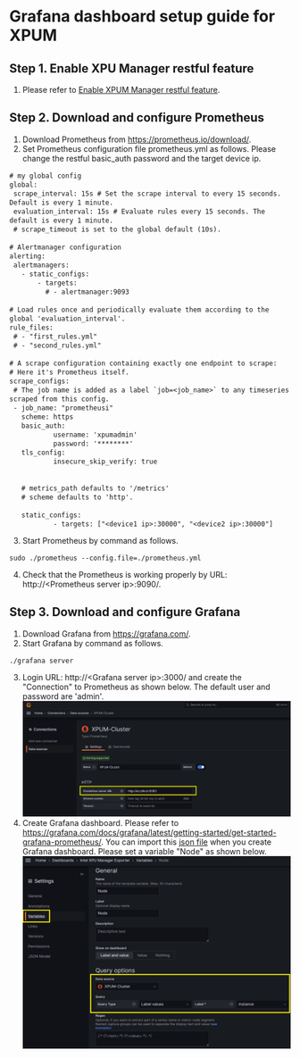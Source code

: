 # Grafana dashboard setup guide for XPUM

## Step 1. Enable XPU Manager restful feature
1. Please refer to [Enable XPUM Manager restful feature](README.md).
 
## Step 2. Download and configure Prometheus
 1. Download Prometheus from https://prometheus.io/download/.
 2. Set Prometheus configuration file prometheus.yml as follows. Please change the restful basic_auth password and the target device ip.
 ```
# my global config
global:
  scrape_interval: 15s # Set the scrape interval to every 15 seconds. Default is every 1 minute.
  evaluation_interval: 15s # Evaluate rules every 15 seconds. The default is every 1 minute.
  # scrape_timeout is set to the global default (10s).

# Alertmanager configuration
alerting:
  alertmanagers:
    - static_configs:
        - targets:
          # - alertmanager:9093

# Load rules once and periodically evaluate them according to the global 'evaluation_interval'.
rule_files:
  # - "first_rules.yml"
  # - "second_rules.yml"

# A scrape configuration containing exactly one endpoint to scrape:
# Here it's Prometheus itself.
scrape_configs:
  # The job name is added as a label `job=<job_name>` to any timeseries scraped from this config.
  - job_name: "prometheusi"
    scheme: https
    basic_auth:
            username: 'xpumadmin'
            password: '********'
    tls_config:
            insecure_skip_verify: true


    # metrics_path defaults to '/metrics'
    # scheme defaults to 'http'.

    static_configs:
            - targets: ["<device1 ip>:30000", "<device2 ip>:30000"]

 ``` 
3. Start Prometheus by command as follows.
```
sudo ./prometheus --config.file=./prometheus.yml
```
4. Check that the Prometheus is working properly by URL: http://\<Prometheus server ip>:9090/.

## Step 3. Download and configure Grafana
 1. Download Grafana from https://grafana.com/.
 2. Start Grafana by command as follows.
 ```
 ./grafana server
 ```
 3. Login URL: http://\<Grafana server ip>:3000/ and create the "Connection" to Prometheus as shown below. The default user and password are 'admin'.
![Grafana configuration](../doc/img/Grafana_config.PNG)
 4. Create Grafana dashboard. Please refer to https://grafana.com/docs/grafana/latest/getting-started/get-started-grafana-prometheus/. You can import this [json file](grafana-dashboard.json) when you create Grafana dashboard. Please set a variable "Node" as shown below.
![Setting variable](../doc/img/Grafana_set_variables.PNG)